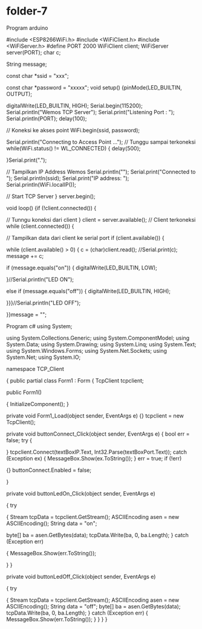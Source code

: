 # folder-7
Program arduino

#include <ESP8266WiFi.h>
#include <WiFiClient.h> 
#include <WiFiServer.h>
#define PORT 2000
WiFiClient client; 
WiFiServer server(PORT); char c;

String message;

const char *ssid = "xxx";

const char *password = "xxxxx"; 
void setup() 
{pinMode(LED_BUILTIN, OUTPUT);

digitalWrite(LED_BUILTIN, HIGH); 
Serial.begin(115200); 
Serial.println("Wemos TCP Server"); 
Serial.print("Listening Port : "); 
Serial.println(PORT);
delay(100);

// Koneksi ke akses point 
WiFi.begin(ssid, password);

Serial.println("Connecting to Access Point ..."); // Tunggu sampai terkoneksi while(WiFi.status() != 
WL_CONNECTED) { delay(500);

}Serial.print(".");

// Tampilkan IP Address 
Wemos Serial.println(""); 
Serial.print("Connected to "); 
Serial.println(ssid); 
Serial.print("IP address: "); 
Serial.println(WiFi.localIP());

// Start TCP Server }
server.begin();
 
void loop()
{if (!client.connected()) 
{

// Tunngu koneksi dari client 
}
client = server.available();
// Client terkoneksi
while (client.connected()) 
{

// Tampilkan data dari client ke serial port if (client.available()) 
{

while (client.available() > 0) { c = (char)client.read(); 
//Serial.print(c);
message += c;

if (message.equals("on")) { digitalWrite(LED_BUILTIN, LOW);

}//Serial.println("LED ON");

else if (message.equals("off")) { digitalWrite(LED_BUILTIN, HIGH);

}}}//Serial.println("LED OFF");


}}message = "";


Program c#
using System;

using System.Collections.Generic; 
using System.ComponentModel; 
using System.Data;
using System.Drawing; 
using System.Linq; 
using System.Text;
using System.Windows.Forms; 
using System.Net.Sockets; 
using System.Net;
using System.IO;
 
namespace TCP_Client

{ 
public partial class Form1 : Form
{
TcpClient tcpclient;

public Form1()

{
 InitializeComponent();
}

private void Form1_Load(object sender, EventArgs e) {} tcpclient = new TcpClient();

private void buttonConnect_Click(object sender, EventArgs e) { bool err = false;
try
{

} tcpclient.Connect(textBoxIP.Text, Int32.Parse(textBoxPort.Text)); catch (Exception ex)
{ MessageBox.Show(ex.ToString()); } err = true;
if (!err)

{} buttonConnect.Enabled = false;

}

private void buttonLedOn_Click(object sender, EventArgs e)

{ try

{ Stream tcpData = tcpclient.GetStream(); 
ASCIIEncoding asen = new ASCIIEncoding(); 
String data = "on";

byte[] ba = asen.GetBytes(data); tcpData.Write(ba, 0, ba.Length);
}
catch (Exception err)

{ MessageBox.Show(err.ToString());
 
} }

private void buttonLedOff_Click(object sender, EventArgs e)

{ try

{ Stream tcpData = tcpclient.GetStream(); 
ASCIIEncoding asen = new ASCIIEncoding(); 
String data = "off";
byte[] ba = asen.GetBytes(data); 
tcpData.Write(ba, 0, ba.Length);
}
catch (Exception err)
{ MessageBox.Show(err.ToString());
} } } }



